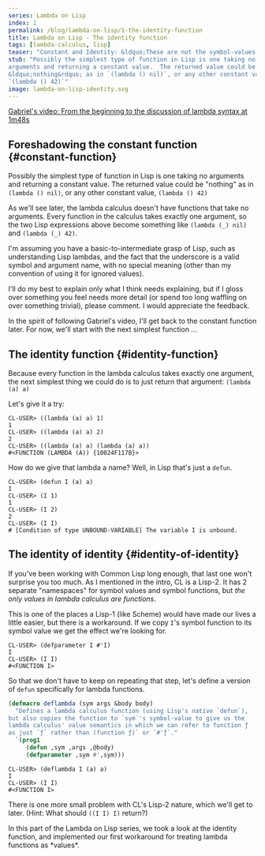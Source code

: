 ```yaml
---
series: Lambda on Lisp
index: 1
permalink: /blog/lambda-on-lisp/1-the-identity-function
title: Lambda on Lisp - The identity function
tags: [lambda-calculus, lisp]
teaser: "Constant and Identity: &ldquo;These are not the symbol-values you're looking for.&rdquo;"
stub: "Possibly the simplest type of function in Lisp is one taking no
arguments and returning a constant value.  The returned value could be
&ldquo;nothing&rdquo; as in `(lambda () nil)`, or any other constant value,
`(lambda () 42)`"
image: lambda-on-lisp-identity.svg
---
```


[Gabriel's video: From the beginning to the discussion of lambda syntax at 1m48s](https://www.youtube.com/embed/3VQ382QG-y4?start=1&end=108&autoplay=1)

## Foreshadowing the constant function {#constant-function}

Possibly the simplest type of function in Lisp is one taking no
arguments and returning a constant value.  The returned value could be
"nothing" as in `(lambda () nil)`, or any other constant value,
`(lambda () 42)`

As we'll see later, the lambda calculus doesn't have functions that
take no arguments.  Every function in the calculus takes exactly one
argument, so the two Lisp expressions above become something like
`(lambda (_) nil)` and `(lambda (_) 42)`.

<aside markdown="1">
I'm assuming you have a basic-to-intermediate grasp of Lisp, such as
understanding Lisp lambdas, and the fact that the underscore is a
valid symbol and argument name, with no special meaning (other than my
convention of using it for ignored values).

I'll do my best to explain only what I think needs explaining, but if
I gloss over something you feel needs more detail (or spend too long
waffling on over something trivial), please comment.  I would
appreciate the feedback.
</aside>

In the spirit of following Gabriel's video, I'll get back to the
constant function later.  For now, we'll start with the next simplest
function ...

## The identity function {#identity-function}

Because every function in the lambda calculus takes exactly one
argument, the next simplest thing we could do is to just return that
argument: `(lambda (a) a)`

Let's give it a try:

```console?lang=lisp&prompt=>comments=false
CL-USER> ((lambda (a) a) 1)
1
CL-USER> ((lambda (a) a) 2)
2
CL-USER> ((lambda (a) a) (lambda (a) a))
#<FUNCTION (LAMBDA (A)) {10024F117B}>
```

How do we give that lambda a name? Well, in Lisp that's just a `defun`.

```console?lang=lisp&prompt=>&comments=true
CL-USER> (defun I (a) a)
I
CL-USER> (I 1)
1
CL-USER> (I 2)
2
CL-USER> (I I)
# [Condition of type UNBOUND-VARIABLE] The variable I is unbound.
```

## The identity of identity {#identity-of-identity}

If you've been working with Common Lisp long enough, that last one
won't surprise you too much.  As I mentioned in the intro, CL is a
Lisp-2.  It has 2 separate "namespaces" for symbol values and symbol
functions, but *the only values in lambda calculus are functions*.

This is one of the places a Lisp-1 (like Scheme) would have made our
lives a little easier, but there is a workaround.  If we copy `I`'s
symbol function to its symbol value we get the effect we're looking
for.

```console?lang=lisp&prompt=>&comments=true
CL-USER> (defparameter I #'I)
I
CL-USER> (I I)
#<FUNCTION I>
```

So that we don't have to keep on repeating that step, let's define a
version of `defun` specifically for lambda functions.

```lisp
(defmacro deflambda (sym args &body body)
  "Defines a lambda calculus function (using Lisp's native `defun`),
but also copies the function to `sym`'s symbol-value to give us the
lambda calculus' value semantics in which we can refer to function ƒ
as just `ƒ` rather than (function ƒ)` or `#'ƒ`."
  `(prog1
     (defun ,sym ,args ,@body)
     (defparameter ,sym #',sym)))
```

```console?lang=lisp&prompt=>&comments=true
CL-USER> (deflambda I (a) a)
I
CL-USER> (I I)
#<FUNCTION I>
```

There is one more small problem with CL's Lisp-2 nature, which we'll
get to later.  (Hint: What should `((I I) I)` return?)

<takeaway>
In this part of the Lambda on Lisp series, we took a look at the
identity function, and implemented our first workaround for treating
lambda functions as *values*.
</takeaway>
